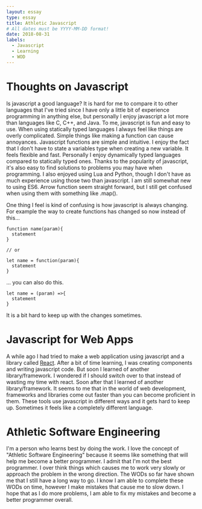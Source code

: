 ```yaml
---
layout: essay
type: essay
title: Athletic Javascript
# All dates must be YYYY-MM-DD format!
date: 2018-08-31
labels:
  - Javascript
  - Learning
  - WOD
---
```

# Thoughts on Javascript
Is javascript a good language? It is hard for me to compare it to other languages that I've tried since I have only a little bit of experience programming in anything else, but personally I enjoy javascript a lot more than languages like C, C++, and Java. To me, javascript is fun and easy to use. When using statically typed languages I always feel like things are overly complicated. Simple things like making a function can cause annoyances. Javascript functions are simple and intuitive. I enjoy the fact that I don't have to state a variables type when creating a new variable. It feels flexible and fast. Personally I enjoy dynamically typed languages compared to statically typed ones. Thanks to the popularity of javascript, it's also easy to find solutions to problems you may have when programming. I also enjoyed using Lua and Python, though I don't have as much experience using those two than javascript. I am still somewhat new to using ES6. Arrow function seem straight forward, but I still get confused when using them with something like .map().

One thing I feel is kind of confusing is how javascript is always changing.  For example the way to create functions has changed so now instead of this...
```
function name(param){
  statement
}

// or

let name = function(param){
  statement
}
```
... you can also do this.
```
let name = (param) =>{
  statement
}
```
It is a bit hard to keep up with the changes sometimes.



# Javascript for Web Apps
A while ago I had tried to make a web application using javascript and a library called <a href='https://reactjs.org/'>React</a>.  After a bit of time learning, I was creating components and writing javascript code.  But soon I learned of another library/framework.  I wondered if I should switch over to that instead of wasting my time with react.  Soon after that I learned of another library/framework.  It seems to me that in the world of web development, frameworks and libraries come out faster than you can become proficient in them.  These tools use javascript in different ways and it gets hard to keep up.  Sometimes it feels like a completely different language.  

# Athletic Software Engineering
I'm a person who learns best by doing the work. I love the concept of "Athletic Software Engineering" because it seems like something that will help me become a better programmer. I admit that I'm not the best programmer. I over think things which causes me to work very slowly or approach the problem in the wrong direction. The WODs so far have shown me that I still have a long way to go. I know I am able to complete these WODs on time, however I make mistakes that cause me to slow down. I hope that as I do more problems, I am able to fix my mistakes and become a better programmer overall. 

